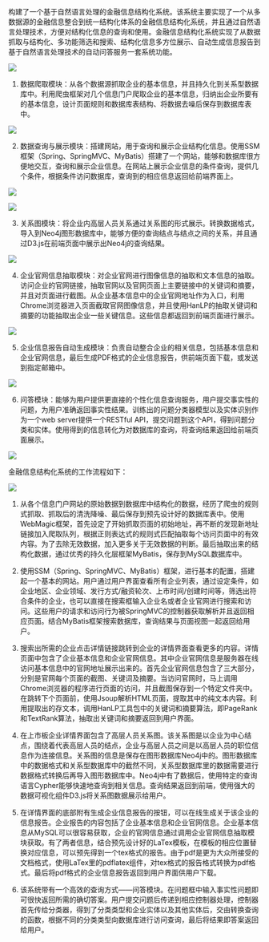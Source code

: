 构建了一个基于自然语言处理的金融信息结构化系统。该系统主要实现了一个从多数据源的金融信息整合到统一结构化体系的金融信息结构化系统，并且通过自然语言处理技术，方便对结构化信息的查询和使用。金融信息结构化系统实现了从数据抓取与结构化、多功能筛选和搜索、结构化信息多方位展示、自动生成信息报告到基于自然语言处理技术的自动问答服务一套系统功能。

![](assets/framework.png)

1. 数据爬取模块：从各个数据源抓取企业的基本信息，并且持久化到关系型数据库中。利用爬虫框架对几个信息门户爬取企业的基本信息，归纳出企业所要有的基本信息，设计页面规则和数据库表结构、将数据去噪后保存到数据库表中。

![](assets/crawler.png)

2. 数据查询与展示模块：搭建网站，用于查询和展示企业结构化信息。使用SSM框架（Spring、SpringMVC、MyBatis）搭建了一个网站，能够和数据库很方便地交互，查询和展示企业信息。在网站上展示企业信息的条件查询，提供几个条件，根据条件访问数据库，查询到的相应信息返回给前端界面上。

![](assets/main_page.png)

![](assets/show1.png)

3. 关系图模块：将企业内高层人员关系通过关系图的形式展示。转换数据格式，导入到Neo4j图形数据库中，能够方便的查询结点与结点之间的关系，并且通过D3.js在前端页面中展示出Neo4j的查询结果。

![](assets/sho2.png)

4. 企业官网信息抽取模块：对企业官网进行图像信息的抽取和文本信息的抽取。访问企业的官网链接，抽取官网以及官网页面上主要链接中的关键词和摘要，并且对页面进行截图。从企业基本信息中的企业官网地址作为入口，利用Chrome浏览器进入页面截取官网图像信息，并且使用HanLP的抽取关键词和摘要的功能抽取出企业一些关键信息。这些信息都返回到前端页面进行展示。

![](assets/show3.png)

5. 企业信息报告自动生成模块：负责自动整合企业的相关信息，包括基本信息和企业官网信息，最后生成PDF格式的企业信息报告，供前端页面下载，或发送到指定邮箱中。

![](assets/latex.png)

6. 问答模块：能够为用户提供更直接的个性化信息查询服务，用户提交事实性的问题，为用户准确返回事实性结果。训练出的问题分类器模型以及实体识别作为一个web server提供一个RESTful API，提交问题到这个API，得到问题分类和实体。使用得到的信息转化为对数据库的查询，将查询结果返回给前端页面展示。



![](assets/QA.png)

金融信息结构化系统的工作流程如下：

![](assets/interactive.png)

1. 从各个信息门户网站的原始数据到数据库中结构化的数据，经历了爬虫的规则式抓取、抓取后的清洗降噪、最后保存到预先设计好的数据库表中。使用WebMagic框架，首先设定了开始抓取页面的初始地址，再不断的发现新地址链接加入爬取队列，根据正则表达式的规则式匹配抽取每个访问页面中的有效内容。为了去除无效数据，加入更多关于无效数据的判断。最后抽取出来的结构化数据，通过优秀的持久化层框架MyBatis，保存到MySQL数据库中。

2. 使用SSM（Spring、SpringMVC、MyBatis）框架，进行基本的配置，搭建起一个基本的网站。用户通过用户界面查看所有企业列表，通过设定条件，如企业地区、企业领域、发行方式/融资轮次、上市时间/创建时间等，筛选出符合条件的企业，也可以直接在搜索框输入企业名或者企业官网进行搜索和访问。这些用户的请求和访问行为被SpringMVC的控制器获取解析并且返回相应页面。结合MyBatis框架搜索数据库，查询结果与页面视图一起返回给用户。

3. 搜索出所需的企业点击详情链接跳转到企业的详情界面查看更多的内容。详情页面中包含了企业基本信息和企业官网信息。其中企业官网信息是服务器在线访问基本信息中的官网地址展示出来的。首先企业官网信息包含了三大部分，分别是官网每个页面的截图、关键词及摘要。当访问官网时，马上调用Chrome浏览器的程序进行页面的访问，并且截图保存到一个特定文件夹中。在跳转下个页面前，使用Jsoup解析HTML页面，提取其中的纯文本内容。利用提取出的存文本，调用HanLP工具包中的关键词和摘要算法，即PageRank和TextRank算法，抽取出关键词和摘要返回到用户界面。

4. 在上市板企业详情界面包含了高层人员关系图。该关系图是以企业为中心结点，围绕着代表高层人员的结点，企业与高层人员之间是以高层人员的职位信息作为连接信息。关系图的信息是保存在图形数据库Neo4j中的。图形数据库中的数据格式和关系型数据库中的截然不同，关系型数据库里的数据需要进行数据格式转换后再导入图形数据库中。Neo4j中有了数据后，使用特定的查询语言Cypher能够快速地查询到相关信息。查询结果返回到前端，使用强大的数据可视化组件D3.js将关系图数据展示给用户。

5. 在详情界面的底部附有生成企业信息报告的按钮，可以在线生成关于该企业的信息报告。企业报告的内容包括了企业基本信息和企业官网信息。企业基本信息从MySQL可以很容易获取，企业的官网信息通过调用企业官网信息抽取模块获取。有了两者信息，结合预先设计好的LaTex模板，在模板的相应位置替换对应信息，可以预先得到一个tex格式的报告。由于pdf是更为大众所接受的文档格式，使用LaTex里的pdflatex组件，对tex格式的报告格式转换为pdf格式。最后将pdf格式的企业信息报告返回到用户界面供用户下载。

6. 该系统带有一个高效的查询方式——问答模块。在问题框中输入事实性问题即可很快返回所需的确切答案。用户提交问题后传递到相应控制器处理，控制器首先传给分类器，得到了分类类型和企业实体以及其他实体后，交由转换查询的函数，根据不同的分类类型向数据库进行访问查询，最后将结果即答案返回给用户。